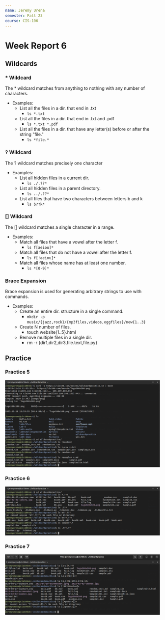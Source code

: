```yaml
---
name: Jeremy Urena
semester: Fall 23
course: CIS-106
---
```


# Week Report 6

## Wildcards

### * Wildcard
The * wildcard matches from anything to nothing with any number of characters.
* Examples:
  * List all the files in a dir. that end in .txt
    * `ls *.txt`
  * List all the files in a dir. that end in .txt and .pdf
    * `ls *.txt *.pdf`
  * List all the files in a dir. that have any letter(s) before or after the string "file."
    * `ls *file.*`

### ? Wildcard
The ? wildcard matches precisely one character
* Examples:
  * List all hidden files in a current dir.
    * `ls ./.??*`
  * List all hidden files in a parent directory.
    * `ls ../.??*`
  * List all files that have two characters between letters b and k
    * `ls b??k*`

### [] Wildcard
The [] wildcard matches a single character in a range.
* Examples:
  * Match all files that have a vowel after the letter f.
    * `ls f[aeiou]*`
  * Match all files that do not have a vowel after the letter f.
    * `ls f[!aeiou]*`
  * Match all files whose name has at least one number.
    * `ls *[0-9]*`

### Brace Expansion
Brace expansion is used for generating arbitrary strings to use with commands.
* Examples:
  * Create an entire dir. structure in a single command.
    * `mkdir -p music/{jazz,rock}/{mp3files,videos,oggfiles}/new{1..3}`
  * Create N number of files.
    * touch website{1..5}.html
  * Remove multiple files in a single dir.
    * rm -r {dir1,dir2,dir3,file.text,file.py}

## Practice

### Practice 5
![p5](wr6-p5.png)

### Practice 6
![p6](wr6-p6.png)

### Practice 7
![p7](wr6-p7.png)
